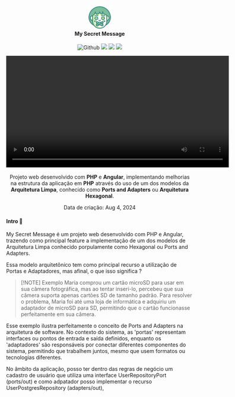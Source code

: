 <h4 align="center">
  <br />
  <img src="resources/github/icon.png">
  <br />
    My Secret Message
  <br />
</h4>

<p align="center">
  <img src="https://img.shields.io/github/last-commit/ericneves/myFavoriteBooks?display_timestamp=author&style=for-the-badge&logo=github" alt="Github">
  <img src="https://img.shields.io/github/languages/count/ericneves/myFavoriteBooks?style=for-the-badge&logo=rocket&color=%23F5455C">
  <img src="https://img.shields.io/github/languages/top/ericneves/myFavoriteBooks?style=for-the-badge&logo=PHP&logoColor=%23fff&labelColor=%23777BB4&color=%23333">
  <img src="https://img.shields.io/github/license/ericneves/myFavoriteBooks?style=for-the-badge&logo=git&logoColor=%23C71D23&color=%23C71D23">
</p>

<video width="600" align="center" controls>
  <source src="resources/github/record.webm" type="video/webm">
  Seu navegador não suporta a tag de vídeo.
</video>

<p align="center">
  Projeto web desenvolvido com <strong>PHP</strong> e <strong>Angular</strong>, implementando melhorias na estrutura da aplicação em <strong>PHP</strong> através do uso de um dos modelos da <strong>Arquitetura Limpa</strong>, conhecido como <strong>Ports and Adapters</strong> ou <strong>Arquitetura Hexagonal</strong>.
</p>

<p align="center">Data de criação: Aug 4, 2024</p>

#### Intro 📃

My Secret Message é um projeto web desenvolvido com PHP e Angular, trazendo como principal feature a implementação de um dos modelos de Arquitetura Limpa conhecido porpulamente como Hexagonal ou Ports and Adapters.

Essa modelo arquitetônico tem como principal recurso a utilização de Portas e Adaptadores, mas afinal, o que isso significa ?

> [!NOTE] Exemplo
> Maria comprou um cartão microSD para usar em sua câmera fotográfica, mas ao tentar inseri-lo, percebeu que sua câmera suporta apenas cartões SD de tamanho padrão. Para resolver o problema, Maria foi até uma loja de informática e adquiriu um adaptador de microSD para SD, permitindo que o cartão funcionasse perfeitamente em sua câmera.
>

Esse exemplo ilustra perfeitamente o conceito de Ports and Adapters na arquitetura de software. No contexto do sistema, as 'portas' representam interfaces ou pontos de entrada e saída definidos, enquanto os 'adaptadores' são responsáveis por conectar diferentes componentes do sistema, permitindo que trabalhem juntos, mesmo que usem formatos ou tecnologias diferentes. 

No âmbito da aplicação, posso ter dentro das regras de negócio um cadastro de usuário que utiliza uma interface UserRepositoryPort (ports/out) e como adpatador posso implementar o recurso UserPostgresRepository (adapters/out),  